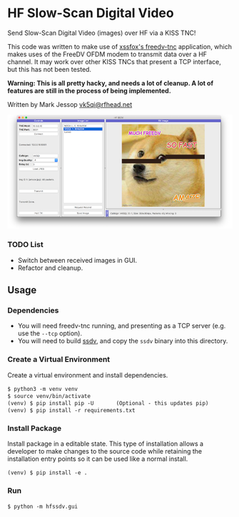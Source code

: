 # HF Slow-Scan Digital Video

Send Slow-Scan Digital Video (images) over HF via a KISS TNC!

This code was written to make use of [xssfox's freedv-tnc](https://github.com/xssfox/freedv-tnc) application, which makes uses of the FreeDV OFDM modem to transmit data over a HF channel. It may work over other KISS TNCs that present a TCP interface, but this has not been tested.

**Warning: This is all pretty hacky, and needs a lot of cleanup. A lot of features are still in the process of being implemented.**

Written by Mark Jessop <vk5qi@rfhead.net>

![Screenshot](screenshot.png)

### TODO List
* Switch between received images in GUI.
* Refactor and cleanup.


## Usage

### Dependencies
* You will need freedv-tnc running, and presenting as a TCP server (e.g. use the `--tcp` option).
* You will need to build [ssdv](https://github.com/fsphil/ssdv/), and copy the `ssdv` binary into this directory.

### Create a Virtual Environment

Create a virtual environment and install dependencies.

```console
$ python3 -m venv venv
$ source venv/bin/activate
(venv) $ pip install pip -U       (Optional - this updates pip)
(venv) $ pip install -r requirements.txt
```

### Install Package

Install package in a editable state. This type of installation allows a
developer to make changes to the source code while retaining the installation
entry points so it can be used like a normal install.

```console
(venv) $ pip install -e .
```

### Run
`$ python -m hfssdv.gui`